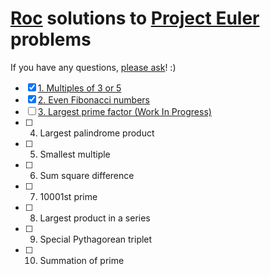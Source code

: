 # [Roc](https://roc-lang.org) solutions to [Project Euler](https://ProjectEuler.net) problems

If you have any questions, [please ask](https://github.com/JanCVanB/project-euler-in-roc/issues/new)! :)

- [x] [1. Multiples of 3 or 5](./1.roc)
- [x] [2. Even Fibonacci numbers](./2.roc)
- [ ] [3. Largest prime factor (Work In Progress)](./3.roc)
- [ ] 4. Largest palindrome product
- [ ] 5. Smallest multiple
- [ ] 6. Sum square difference
- [ ] 7. 10001st prime
- [ ] 8. Largest product in a series
- [ ] 9. Special Pythagorean triplet
- [ ] 10. Summation of prime
